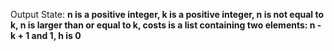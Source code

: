 Output State: **n is a positive integer, k is a positive integer, n is not equal to k, n is larger than or equal to k, costs is a list containing two elements: n - k + 1 and 1, h is 0**